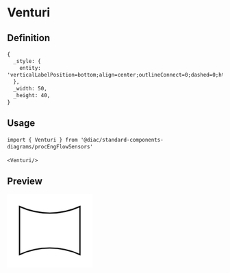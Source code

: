 # Venturi

## Definition

```
{
  _style: { 
    entity: 'verticalLabelPosition=bottom;align=center;outlineConnect=0;dashed=0;html=1;verticalAlign=top;shape=mxgraph.pid.flow_sensors.venturi;',
  },
  _width: 50,
  _height: 40,
}
```

## Usage

```
import { Venturi } from '@diac/standard-components-diagrams/procEngFlowSensors'

<Venturi/>
```

## Preview

<img src="./venturi.png" width="200"/>
